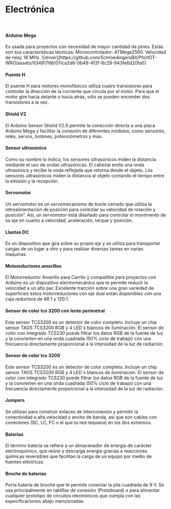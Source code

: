 <h1>Electrónica</h1>
<br>
<h4>Arduino Mega</h4>
Es usada para proyectos con necesidad de mayor cantidad de pines. Estás son sus características técnicas: Microcontrolador: ATMega2560. Velocidad de reloj: 16 MHz.
![driver](https://github.com/SchroedingersBit/PfortGT-WRO/assets/93491768/011ca2d6-0b49-4f2f-8c29-943fe6d20fa5)

<h4>Puente H</h4>
El puente H para motores monofásicos utiliza cuatro transistores para controlar la dirección de la corriente que circula por el motor. Para que el motor gire hacia delante o hacia atrás, sólo se pueden encender dos transistores a la vez.

 <h4>Shield V2</h4>
El Arduino Sensor Shield V2.0 permite la conección directa a una placa Arduino Mega y facilitar la conexión de diferentes módulos, como sensores, relés, servos, botones, potenciómetros y más.

<h4>Sensor ultrasónico</h4>
Como su nombre lo indica, los sensores ultrasónicos miden la distancia mediante el uso de ondas ultrasónicas. El cabezal emite una onda ultrasónica y recibe la onda reflejada que retorna desde el objeto. Los sensores ultrasónicos miden la distancia al objeto contando el tiempo entre la emisión y la recepción.

<h4>Servomotor</h4>
Un servomotor es un servomecanismo de bucle cerrado que utiliza la retroalimentación de posición para controlar su velocidad de rotación y posición”. Así, un servomotor está diseñado para controlar el movimiento de su eje en cuanto a velocidad, aceleración, torque y posición.

<h4>Llantas DC</h4>
Es un dispositivo que gira sobre su propio eje y se utiliza para transportar cargas de un lugar a otro y para realizar diversas tareas en varias maquinas.

<h4>Motoreductores  amarillos</h4>
El Motorreductor Amarillo para Carrito y compatible para proyectos con Arduino es un dispositivo electromecánico que te permite reducir la velocidad a un alto par. Excelente tracción sobre una gran variedad de superficies estos motorreductores con eje dual están disponibles con una caja reductora de 48:1 y 120:1.

<h4>Sensor de color  tcs 3200 con lente perimetral</h4>
Este sensor TCS3200 es un detector de color completo. Incluye un chip sensor TAOS TCS3200 RGB y 4 LED`s blancos de iluminación. 
El sensor de color con integrado TCS230 puede filtrar los datos RGB de la fuente de luz y la convierten en una onda cuadrada (50% ciclo de trabajo) con una frecuencia directamente proporcional a la intensidad de la luz de radiación.

<h4>Sensor de color tcs 3200</h4>
Este sensor TCS3200 es un detector de color completo. Incluye un chip sensor TAOS TCS3200 RGB y 4 LED`s blancos de iluminación. 
El sensor de color con integrado TCS230 puede filtrar los datos RGB de la fuente de luz y la convierten en una onda cuadrada (50% ciclo de trabajo) con una frecuencia directamente proporcional a la intensidad de la luz de radiación.

<h4>Jumpers</h4>
Se utilizan para construir enlaces de interconexión y permitir la conectividad a alta velocidad y ancho de banda, así que son cables con conectores (SC, LC, FC o el que tu red requiera) en los dos extremos.

<h4>Baterias </h4>
El término batería se refiere a un almacenador de energía de carácter electroquímico, que reúne y descarga energía gracias a reacciones químicas reversibles que facilitan la carga de un equipo por medio de fuentes eléctricas.

<h4>Broche de baterias </h4>
Porta batería de broche que te permite conectar la pila cuadrada de 9 V. Se usa principalmente en tablillas de conexión (Protoboard) o para alimentar cualquier prototipo de circuitos electrónicos que cumpla con las especificaciones abajo mencionadas.
